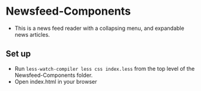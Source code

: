 # Newsfeed-Components

- This is a news feed reader with a collapsing menu, and expandable news articles.


## Set up

  * Run `less-watch-compiler less css index.less` from the top level of the Newsfeed-Components folder. 
  * Open index.html in your browser

